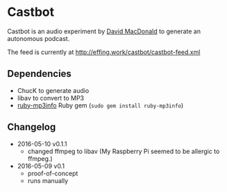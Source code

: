 # Castbot

Castbot is an audio experiment by [David MacDonald](http://davidmacdonaldmusic.com) to generate an autonomous podcast.

The feed is currently at <http://effing.work/castbot/castbot-feed.xml>

## Dependencies

- ChucK to generate audio
- libav to convert to MP3
- [ruby-mp3info](https://github.com/moumar/ruby-mp3info) Ruby gem (`sudo gem install ruby-mp3info`)

## Changelog

- 2016-05-10 v0.1.1
    - changed ffmpeg to libav (My Raspberry Pi seemed to be allergic to ffmpeg.)
- 2016-05-09 v0.1
    - proof-of-concept
    - runs manually
